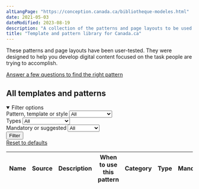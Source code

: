 ```yaml
---
altLangPage: "https://conception.canada.ca/bibliotheque-modeles.html"
date: 2021-05-03
dateModified: 2023-08-19
description: "A collection of the patterns and page layouts to be used for Government of Canada digital content."
title: "Template and pattern library for Canada.ca"
---
```

<p>These patterns and page layouts have been user-tested. They were designed to help you develop digital content focused on the task people are trying to accomplish.</p>
<a href="find-right-template-design-pattern-web-content.html" class="btn btn-default mrgn-bttm-md">Answer a few questions to find the right pattern</a>
<h2>All templates and patterns</h2>
<div class="row mrgn-tp-md">
  <div class="col-md-3 small">
    <details open>
      <summary class="bg-primary text-center">Filter options</summary>
      <form class="wb-tables-filter mrgn-lft-md mrgn-rght-md" data-bind-to="design">
        <div class="row mrgn-tp-lg mrgn-bttm-lg">
          <div class="form-group">
            <label for="dt_cat">Pattern, template or style</label>
            <select class="form-control maxwidth" id="dt_cat" name="dt_cat" data-column="4">
              <option value="">All</option>
              <option value="Design pattern">Design patterns</option>
              <option value="Template">Template</option>
              <option value="Style">Style</option>
            </select>
          </div>
          <div class="form-group">
            <label for="dt_type">Types</label>
            <select class="form-control maxwidth" id="dt_type" name="dt_type" data-column="5">
              <option value="">All</option>
              <option value="Destination">Destination</option>
              <option value="Government-wide template">Government-wide</option>
              <option value="Institutional">Institutional</option>
              <option value="Interaction">Interaction</option>
              <option value="Navigation">Navigation</option>
              <option value="Promotion">Promotional</option>
              <option value="Site">Site-wide</option>
              <option value="Theme template">Theme and topic</option>
              <option value="Visual">Visual</option>
            </select>
          </div>
          <div class="form-group">
            <label for="dt_mand">Mandatory or suggested</label>
            <select class="form-control maxwidth" id="dt_mand" name="dt_mand" data-column="6">
              <option value="">All</option>
              <option value="Mandatory">Mandatory</option>
              <option value="No">Suggested</option>
            </select>
          </div>
          <div class="col-md-12 mrgn-tp-lg">
            <button type="submit" class="btn btn-primary full-width" aria-controls="dataset-filter"><span class="fas fa-filter mrgn-rght-sm"></span> Filter</button>
          </div>
          <div class="col-md-12 mrgn-tp-md"><a href="pattern-library.html" class="btn btn-default full-width">Reset to defaults</a> </div>
        </div>
      </form>
    </details>
  </div>
  <div class="col-md-9">
    <div class="panel panel-default">
      <div class="mrgn-tp-md mrgn-bttm-md">
        <table class="wb-tables table table-striped small" aria-live="polite" id="design" data-page-length="100" data-wb-tables="{
            &quot;bDeferRender&quot;: true,
            &quot;ajaxSource&quot;: &quot;https://design.canada.ca//ajax/patterns-01-en.json&quot;,
            &quot;order&quot;: [0, &quot;asc&quot;],
            &quot;paging&quot;: false,
            &quot;info&quot;: false,
            &quot;columns&quot;: [
            { &quot;data&quot;: &quot;NAME&quot;, &quot;className&quot;: &quot;&quot; },
            { &quot;data&quot;: &quot;SOURCE&quot;,  &quot;visible&quot;: false },
            { &quot;data&quot;: &quot;DESCRIPTION&quot;,  &quot;visible&quot;: false },
            { &quot;data&quot;: &quot;WHENTOUSE&quot;, &quot;className&quot;: &quot;&quot;, &quot;orderable&quot;: false },
            { &quot;data&quot;: &quot;CATEGORY&quot;, &quot;className&quot;: &quot;&quot; },
            { &quot;data&quot;: &quot;TYPE&quot;, &quot;className&quot;: &quot;&quot; },
            { &quot;data&quot;: &quot;MANDATORY&quot;,  &quot;visible&quot;: false },
            { &quot;data&quot;: &quot;TANDP&quot;,  &quot;visible&quot;: false, &quot;Search&quot;: &quot;1&quot; }
            ],
            &quot;dom&quot;: &quot;<\u0027top\u0027pfil>rt<\u0027bottom\u0027p><\u0027clear\u0027>&quot;,
            &quot;searchCols&quot;: [
              null,
              null,
              null,
              null,
              null,
              null,
              null,
              { &quot;sSearch&quot;: &quot;1&quot; }
            ]
            }">
          <thead>
            <tr>
              <th class="col-md-03">Name</th>
              <th>Source</th>
              <th>Description</th>
              <th class="col-md-05">When to use this pattern</th>
              <th class="col-md-02">Category</th>
              <th class="col-md-02">Type</th>
              <th>Mandatory</th>
              <th>Tempalates and patterns</th>
            </tr>
          </thead>
        </table>
      </div>
    </div>
  </div>
</div>
